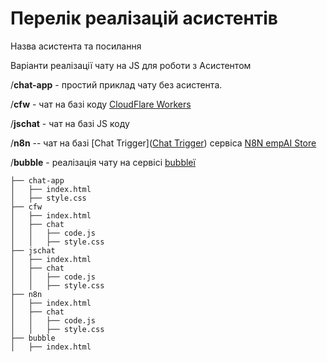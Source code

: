 #  Перелік реалізацій асистентів
Назва асистента та посилання

Варіанти реалізації чату на JS для роботи з Асистентом

/**chat-app** - простий приклад чату без асистента.

/**cfw** - чат на базі коду  [CloudFlare Workers](https://workers.cloudflare.com)

/**jschat** - чат на базі JS коду  

/**n8n** -- чат на базі [Chat Trigger]([Chat Trigger](https://docs.n8n.io/integrations/builtin/core-nodes/n8n-nodes-langchain.chattrigger/))  сервіса [N8N empAI Store](https://n8n.empai.store/)

/**bubble** - реалізація чату на сервісі [bubbleї](https://bubble.io/)


~~~ tree
├── chat-app
│   ├── index.html
│   ├── style.css
├── cfw
│   ├── index.html
│   ├── chat
│   │   ├── code.js
│   │   ├── style.css
├── jschat
│   ├── index.html
│   ├── chat
│   │   ├── code.js
│   │   ├── style.css
├── n8n
│   ├── index.html
│   ├── chat
│   │   ├── code.js
│   │   ├── style.css
├── bubble
│   ├── index.html

~~~
